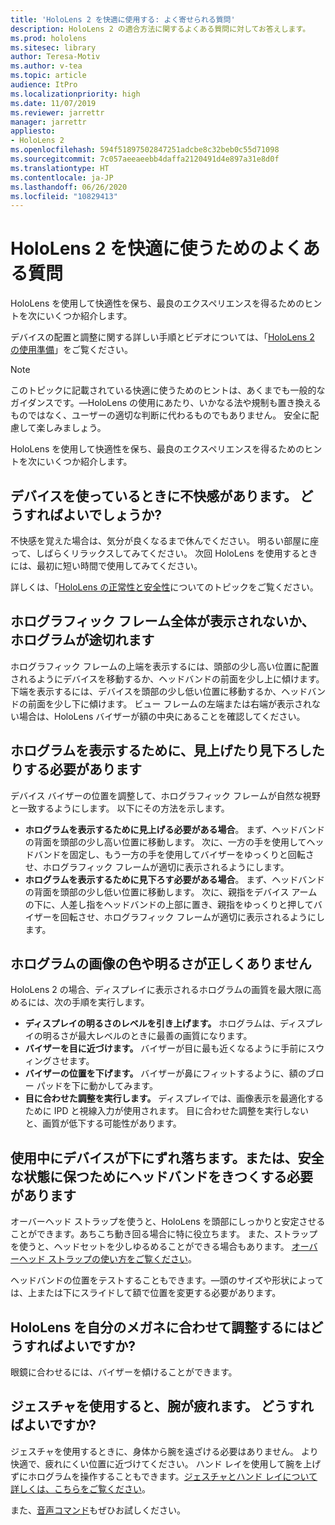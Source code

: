 ```yaml
---
title: 'HoloLens 2 を快適に使用する: よく寄せられる質問'
description: HoloLens 2 の適合方法に関するよくある質問に対してお答えします。
ms.prod: hololens
ms.sitesec: library
author: Teresa-Motiv
ms.author: v-tea
ms.topic: article
audience: ItPro
ms.localizationpriority: high
ms.date: 11/07/2019
ms.reviewer: jarrettr
manager: jarrettr
appliesto:
- HoloLens 2
ms.openlocfilehash: 594f51897502847251adcbe8c32beb0c55d71098
ms.sourcegitcommit: 7c057aeeaeebb4daffa2120491d4e897a31e8d0f
ms.translationtype: HT
ms.contentlocale: ja-JP
ms.lasthandoff: 06/26/2020
ms.locfileid: "10829413"
---
```

# HoloLens 2 を快適に使うためのよくある質問

HoloLens を使用して快適性を保ち、最良のエクスペリエンスを得るためのヒントを次にいくつか紹介します。

デバイスの配置と調整に関する詳しい手順とビデオについては、「[HoloLens 2 の使用準備](hololens2-setup.md)」をご覧ください。

> [!NOTE]
> このトピックに記載されている快適に使うためのヒントは、あくまでも一般的なガイダンスです。&mdash;HoloLens の使用にあたり、いかなる法や規制も置き換えるものではなく、ユーザーの適切な判断に代わるものでもありません。 安全に配慮して楽しみましょう。

HoloLens を使用して快適性を保ち、最良のエクスペリエンスを得るためのヒントを次にいくつか紹介します。

## デバイスを使っているときに不快感があります。 どうすればよいでしょうか?

不快感を覚えた場合は、気分が良くなるまで休んでください。 明るい部屋に座って、しばらくリラックスしてみてください。 次回 HoloLens を使用するときには、最初に短い時間で使用してみてください。

詳しくは、「[HoloLens の正常性と安全性](https://go.microsoft.com/fwlink/p/?LinkId=746661)についてのトピックをご覧ください。

## ホログラフィック フレーム全体が表示されないか、ホログラムが途切れます

ホログラフィック フレームの上端を表示するには、頭部の少し高い位置に配置されるようにデバイスを移動するか、ヘッドバンドの前面を少し上に傾けます。 下端を表示するには、デバイスを頭部の少し低い位置に移動するか、ヘッドバンドの前面を少し下に傾けます。 ビュー フレームの左端または右端が表示されない場合は、HoloLens バイザーが額の中央にあることを確認してください。

## ホログラムを表示するために、見上げたり見下ろしたりする必要があります

デバイス バイザーの位置を調整して、ホログラフィック フレームが自然な視野と一致するようにします。 以下にその方法を示します。

- **ホログラムを表示するために見上げる必要がある場合**。 まず、ヘッドバンドの背面を頭部の少し高い位置に移動します。 次に、一方の手を使用してヘッドバンドを固定し、もう一方の手を使用してバイザーをゆっくりと回転させ、ホログラフィック フレームが適切に表示されるようにします。
- **ホログラムを表示するために見下ろす必要がある場合**。 まず、ヘッドバンドの背面を頭部の少し低い位置に移動します。 次に、親指をデバイス アームの下に、人差し指をヘッドバンドの上部に置き、親指をゆっくりと押してバイザーを回転させ、ホログラフィック フレームが適切に表示されるようにします。

## ホログラムの画像の色や明るさが正しくありません

HoloLens 2 の場合、ディスプレイに表示されるホログラムの画質を最大限に高めるには、次の手順を実行します。

- **ディスプレイの明るさのレベルを引き上げます。** ホログラムは、ディスプレイの明るさが最大レベルのときに最善の画質になります。
- **バイザーを目に近づけます。** バイザーが目に最も近くなるように手前にスウィングさせます。
- **バイザーの位置を下げます。** バイザーが鼻にフィットするように、額のブロー パッドを下に動かしてみます。
- **目に合わせた調整を実行します。** ディスプレイでは、画像表示を最適化するために IPD と視線入力が使用されます。 目に合わせた調整を実行しないと、画質が低下する可能性があります。

## 使用中にデバイスが下にずれ落ちます。または、安全な状態に保つためにヘッドバンドをきつくする必要があります

オーバーヘッド ストラップを使うと、HoloLens を頭部にしっかりと安定させることができます。あちこち動き回る場合に特に役立ちます。 また、ストラップを使うと、ヘッドセットを少しゆるめることができる場合もあります。 [オーバーヘッド ストラップの使い方をご覧ください](hololens2-setup.md#adjust-fit)。

ヘッドバンドの位置をテストすることもできます。&mdash;頭のサイズや形状によっては、上または下にスライドして額で位置を変更する必要があります。

## HoloLens を自分のメガネに合わせて調整するにはどうすればよいですか?

眼鏡に合わせるには、バイザーを傾けることができます。

## ジェスチャを使用すると、腕が疲れます。 どうすればよいですか?

ジェスチャを使用するときに、身体から腕を遠ざける必要はありません。 より快適で、疲れにくい位置に近づけてください。 ハンド レイを使用して腕を上げずにホログラムを操作することもできます。[ジェスチャとハンド レイについて詳しくは、こちらをご覧ください](hololens2-basic-usage.md#the-hand-tracking-frame)。

また、[音声コマンド](hololens-cortana.md)もぜひお試しください。
